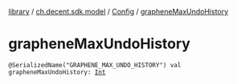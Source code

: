 [library](../../index.md) / [ch.decent.sdk.model](../index.md) / [Config](index.md) / [grapheneMaxUndoHistory](./graphene-max-undo-history.md)

# grapheneMaxUndoHistory

`@SerializedName("GRAPHENE_MAX_UNDO_HISTORY") val grapheneMaxUndoHistory: `[`Int`](https://kotlinlang.org/api/latest/jvm/stdlib/kotlin/-int/index.html)